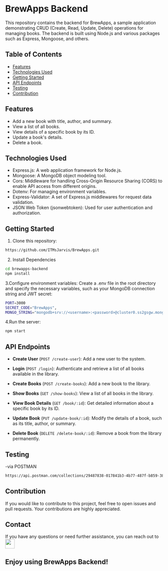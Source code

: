 # BrewApps Backend

This repository contains the backend for BrewApps, a sample application demonstrating CRUD (Create, Read, Update, Delete) operations for managing books. The backend is built using Node.js and various packages such as Express, Mongoose, and others.

## Table of Contents

- [Features](#features)
- [Technologies Used](#technologies-used)
- [Getting Started](#getting-started)
- [API Endpoints](#api-endpoints)
- [Testing](#testing)
- [Contribution](#contribution)

## Features

- Add a new book with title, author, and summary.
- View a list of all books.
- View details of a specific book by its ID.
- Update a book's details.
- Delete a book.

## Technologies Used

- Express.js: A web application framework for Node.js.
- Mongoose: A MongoDB object modeling tool.
- Cors: Middleware for handling Cross-Origin Resource Sharing (CORS) to enable API access from different origins.
- Dotenv: For managing environment variables.
- Express-Validator: A set of Express.js middlewares for request data validation.
- JSON Web Token (jsonwebtoken): Used for user authentication and authorization.

## Getting Started

1. Clone this repository:
```bash
https://github.com/ITMsJarvis/BrewApps.git
```
2. Install Dependencies
```bash
cd brewapps-backend
npm install
```
3.Configure environment variables:
Create a .env file in the root directory and specify the necessary variables, such as your MongoDB connection string and JWT secret:
```bash
PORT=3000
SECRET_CODE="BrewApps",
MONGO_STRING="mongodb+srv://<username>:<password>@cluster0.ss2gsgw.mongodb.net/?retryWrites=true&w=majority"
```
4.Run the server:
```bash
npm start
```
   
## API Endpoints
- **Create User** (`POST /create-user`): Add a new user to the system.

- **Login** (`POST /login`): Authenticate and retrieve a list of all books available in the library.

- **Create Books** (`POST /create-books`): Add a new book to the library.

- **Show Books** (`GET /show-books`): View a list of all books in the library.

- **View Book Details** (`GET /book/:id`): Get detailed information about a specific book by its ID.

- **Update Book** (`PUT /update-book/:id`): Modify the details of a book, such as its title, author, or summary.

- **Delete Book** (`DELETE /delete-book/:id`): Remove a book from the library permanently.

## Testing 
-via POSTMAN
```bash
https://api.postman.com/collections/29487838-017841b3-4b77-487f-b859-38184053fef2?access_key=PMAT-01HE3MVFE0MWVBC5JMZ34XKHN5
```

## Contribution
If you would like to contribute to this project, feel free to open issues and pull requests. Your contributions are highly appreciated.


## Contact
If you have any questions or need further assistance, you can reach out to 
<a href="https://www.linkedin.com/in/rakshak-khandelwal-358782249/" target="blank">
    <img src="https://skillicons.dev/icons?i=linkedin"  width="30px"/>
</a>

## Enjoy using BrewApps Backend!
